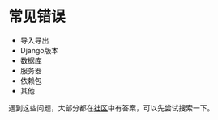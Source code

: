 # 常见错误

+ 导入导出
+ Django版本
+ 数据库
+ 服务器
+ 依赖包
+ 其他

遇到这些问题，大部分都在[社区](https://www.noondot.com)中有答案，可以先尝试搜索一下。
